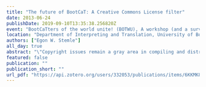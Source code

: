 ```yaml
---
title: "The future of BootCaT: A Creative Commons License filter"
date: 2013-06-24
publishDate: 2019-09-10T13:35:38.256820Z
event: "BootCaTters of the world unite! (BOTWU), A workshop (and a survey) on the BootCaT toolkit"
location: "Department of Interpreting and Translation, University of Bologna, Forlì, IT"
authors: ["Egon W. Stemle"]
all_day: true
abstract: "\"Copyright issues remain a gray area in compiling and distributing Web corpora\"[1]; and even though \"If a Web corpus is infringing copyright, then it is merely doing on a small scale what search engines such as Google are doing on a colossal scale\"[2], and \"If you want your webpage to be removed from our corpora, please contact us\"[3], are practical stances the former, given the increased heat Google&Co. are facing on this matter, might be of limited use, and the latter still entails some legal risk. Also, \"Even if the concrete legal threats are probably minor, they may have negative impact on fund-raising\"[4]. So, (adding the possibility for) minimizing the legal risks, or rather, actively facing and eliminating them is paramount to the WaCky initiative. Theoretical aspects of creating 'a free' corpus are covered in [5]; one result is that 'the Creative Commons (CC) licenses' is the most promising legal model to use as a filter for web pages. Also, examples of 'free' (CC) corpora already exist, cf. [6,7]. On a technical level, the change from Google/Yahoo! to Bing as a search API for BootCaT complicated things: Google and Yahoo! both allow for filtering search results according to a - perceived - CC license of a page (for Yahoo! this filter was part of BootCaT and was used in [7]); unfortunately, Bing does not support this option. Then, the \"Best Practices for Marking Content with CC Licenses\"[8] should be used as clues to filter downloaded content - and given the nature of the BootCaT pipeline, i.e. the downloaded pages are stripped early on (e.g. meta data from html pages; CC info in boilerplate, etc.), post-processing of the pages is not promising. The filter option could be integrated along the other \"various filters\", e.g. 'bad word thresholds', in retrieve_and_clean_pages_from_url_list.pl because there the whole page, with meta data and boilerplate, is available (for the first and the last time). References: [1] Corpus Analysis of the World Wide Web by William H. Fletcher [2] Introduction to the Special Issue on the Web as Corpus Computational Linguistics, Vol. 29, No. 3. (1 September 2003), pp. 333-347 by Adam Kilgarriff, Gregory Grefenstette [3] http://wacky.sslmit.unibo.it/doku.php?id=corpora [4] Using Web data for linguistic purposes in Corpus linguistics and the Web (2007), pp. 7-24 by Anke Lüdeling, Stefan Evert, Marco Baroni edited by Marianne Hundt, Nadjia Nesselhauf, Caroline Biewer [5] The creation of free linguistic corpora from the web in Proceedings of the Fifth Web as Corpus Workshop (WAC5) (2009), pp. 9-16 by Marco Brunello [6] The English CC corpus by The Centre for Translation Studies, University of Leeds; http://corpus.leeds.ac.uk/internet.html [7] The Paisà (Piattaforma per l’Apprendimento dell’Italiano Su corpora Annotati) corpus by University of Bologna (Lead Partner) - Sergio Scalise with colleague Claudia Borghetti; CNR Pisa - Vito Pirrelli with colleagues Alessandro Lenci, and Felice Dell'Orletta; European Academy of Bozen/Bolzano - Andrea Abel with colleagues Chris Culy, Henrik Dittmann, and Verena Lyding; University of Trento - Marco Baroni with colleagues Marco Brunello, Sara Castagnoli, and Egon Stemle; http://www.corpusitaliano.it [8] http://wiki.creativecommons.org/Marking/Creators"
featured: false
publication: ""
publication_short: ""
url_pdf: "https://api.zotero.org/users/332053/publications/items/6KKMK8N4/file/view"
---
```


